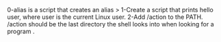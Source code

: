 0-alias is a script that creates an alias >
1-Create a script that prints hello user, where user is the current Linux user.
2-Add /action to the PATH. /action should be the last directory the shell looks into when looking for a program .

